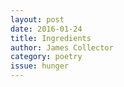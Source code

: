 ```yaml
---
layout: post 
date: 2016-01-24
title: Ingredients
author: James Collector
category: poetry
issue: hunger
---
```

